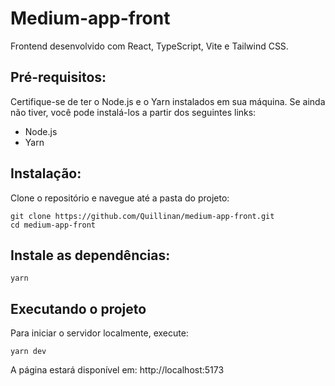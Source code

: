 # Medium-app-front

Frontend desenvolvido com React, TypeScript, Vite e Tailwind CSS.

## Pré-requisitos:

Certifique-se de ter o Node.js e o Yarn instalados em sua máquina. Se ainda não tiver, você pode instalá-los a partir dos seguintes links:

- Node.js
- Yarn

## Instalação:

Clone o repositório e navegue até a pasta do projeto:

```
git clone https://github.com/Quillinan/medium-app-front.git
cd medium-app-front
```

## Instale as dependências:

```
yarn
```

## Executando o projeto

Para iniciar o servidor localmente, execute:

```
yarn dev
```

A página estará disponível em: http://localhost:5173
